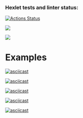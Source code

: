 ### Hexlet tests and linter status:
[![Actions Status](https://github.com/artem-taran/backend-project-lvl1/workflows/hexlet-check/badge.svg)](https://github.com/artem-taran/backend-project-lvl1/actions)

<a href="https://codeclimate.com/github/codeclimate/codeclimate/maintainability"><img src="https://api.codeclimate.com/v1/badges/a99a88d28ad37a79dbf6/maintainability" /></a>

<a href="https://github.com/artem-taran/backend-project-lvl1/actions/"><img src="https://github.com/artem-taran/backend-project-lvl1/workflows/Super-Linter/badge.svg" /></a>

<H1>Examples</H1>

[![asciicast](https://asciinema.org/a/Cu6S4s1cZG2Mh6TyRHV3LsD5i.svg)](https://asciinema.org/a/Cu6S4s1cZG2Mh6TyRHV3LsD5i)

[![asciicast](https://asciinema.org/a/byPfSanA3lh2nz3nym6vo5xeS.svg)](https://asciinema.org/a/byPfSanA3lh2nz3nym6vo5xeS)

[![asciicast](https://asciinema.org/a/mq0ckWvYzf9W2fUcNlFn7Cw2s.svg)](https://asciinema.org/a/mq0ckWvYzf9W2fUcNlFn7Cw2s)

[![asciicast](https://asciinema.org/a/AFvfUnx9FQNkth7exej50B53s.svg)](https://asciinema.org/a/AFvfUnx9FQNkth7exej50B53s)

[![asciicast](https://asciinema.org/a/dHYwkEyFtjj6r4yOXKU3pFnEI.svg)](https://asciinema.org/a/dHYwkEyFtjj6r4yOXKU3pFnEI)
